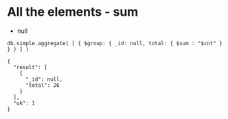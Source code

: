# All the elements - sum

* null

```
db.simple.aggregate( [ { $group: { _id: null, total: { $sum : "$cnt" } } } ] )

{
  "result": [
    {
      "_id": null,
      "total": 26
    }
  ],
  "ok": 1
}
```


